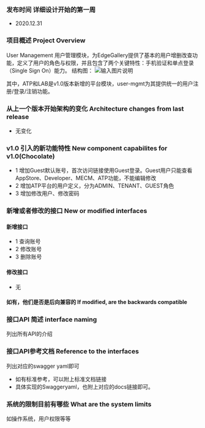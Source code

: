 ### 发布时间 详细设计开始的第一周
- 2020.12.31

### 项目概述 Project Overview
User Management 用户管理模块，为EdgeGallery提供了基本的用户增删改查功能，定义了用户的角色与权限，并且包含了两个关键特性：手机验证和单点登录（Single Sign On）能力。
结构图：
![输入图片说明](https://images.gitee.com/uploads/images/2020/1116/103814_b26820ac_5659718.png "屏幕截图.png")

其中，ATP和LAB是v1.0版本新增的平台模块，user-mgmt为其提供统一的用户注册/登录/注销功能。

### 从上一个版本开始架构的变化 Architecture changes from last release
- 无变化

### v1.0 引入的新功能特性 New component capabilites for v1.0(Chocolate)
- 1 增加Guest默认账号，首次访问链接使用Guest登录。Guest用户只能查看AppStore、Developer、MECM、ATP功能，不能编辑修改
- 2 增加ATP平台的用户定义，分为ADMIN、TENANT、GUEST角色
- 3 增加修改用户、修改密码

### 新增或者修改的接口 New or modified interfaces
#### 新增接口
- 1 查询账号
- 2 修改账号
- 3 删除账号

#### 修改接口
- 无

#### 如有，他们是否是后向兼容的 If modified, are the backwards compatible


### 接口API 简述 interface naming
列出所有API的介绍

### 接口API参考文档 Reference to the interfaces
列出对应的swagger yaml即可
- 如有标准参考，可以附上标准文档链接
- 具体实现的Swaggeryaml，也附上对应的docs链接即可。

### 系统的限制目前有哪些 What are the system limits
如操作系统，用户权限等等